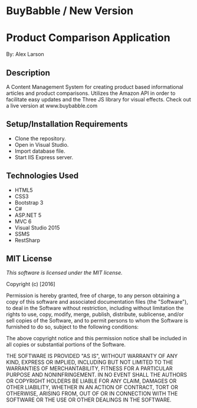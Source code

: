 # BuyBabble / New Version
# Product Comparison Application

By: Alex Larson

## Description

<p>A Content Management System for creating product based informational articles and product comparisons.  Utilizes the Amazon API in order to facilitate easy updates and the Three JS library for visual effects.  Check out a live version at www.buybabble.com</p>

## Setup/Installation Requirements
* Clone the repository.
* Open in Visual Studio.
* Import database file.
* Start IIS Express server.

## Technologies Used

* HTML5
* CSS3
* Bootstrap 3
* C#
* ASP.NET 5
* MVC 6
* Visual Studio 2015
* SSMS 
* RestSharp



## MIT License

*This software is licensed under the MIT license.*

Copyright (c) [2016]

Permission is hereby granted, free of charge, to any person obtaining a copy
of this software and associated documentation files (the "Software"), to deal
in the Software without restriction, including without limitation the rights
to use, copy, modify, merge, publish, distribute, sublicense, and/or sell
copies of the Software, and to permit persons to whom the Software is
furnished to do so, subject to the following conditions:

The above copyright notice and this permission notice shall be included in all
copies or substantial portions of the Software.

THE SOFTWARE IS PROVIDED "AS IS", WITHOUT WARRANTY OF ANY KIND, EXPRESS OR
IMPLIED, INCLUDING BUT NOT LIMITED TO THE WARRANTIES OF MERCHANTABILITY,
FITNESS FOR A PARTICULAR PURPOSE AND NONINFRINGEMENT. IN NO EVENT SHALL THE
AUTHORS OR COPYRIGHT HOLDERS BE LIABLE FOR ANY CLAIM, DAMAGES OR OTHER
LIABILITY, WHETHER IN AN ACTION OF CONTRACT, TORT OR OTHERWISE, ARISING FROM,
OUT OF OR IN CONNECTION WITH THE SOFTWARE OR THE USE OR OTHER DEALINGS IN THE
SOFTWARE.
